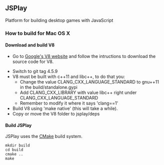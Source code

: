 ## JSPlay

Platform for building desktop games with JavaScript

### How to build for Mac OS X

#### Download and build V8

* Go to [Google's V8 website](https://developers.google.com/v8/build) and follow the intructions to download the source code for V8.
- Switch to git tag 4.5.9
- V8 must be built with c++11 and libc++, to do that you:
	- Change the value CLANG_CXX_LANGUAGE_STANDARD to gnu++11 in the build/standalone.gypi
	- Add CLANG_CXX_LIBRARY with value libc++ right under CLANG_CXX_LANGUAGE_STANDARD
	- Remember to modify it where it says 'clang==1'
- Build V8 using 'make native' (this will take a while).
- Copy or move the V8 folder to jsplay/deps

#### Build JSPlay

JSPlay uses the [CMake](http://www.cmake.org) build system.

```
mkdir build
cd build
cmake ..
make
```

